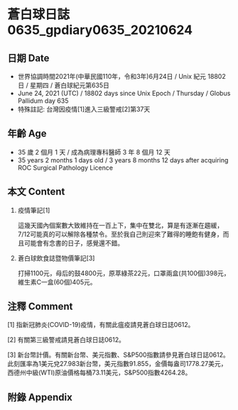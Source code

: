 [_metadata_:encoding]: - "utf-8"
[_metadata_:language]: - "zh-Hant-TW"
[_metadata_:fileformat]: - "markdown"
[_metadata_:MIME_type]: - "text/plain"
[_metadata_:markdown_version]: - "commonmark version 0.29"
[_metadata_:markdown_spec]: - "https://spec.commonmark.org/0.29/"

# 蒼白球日誌0635_gpdiary0635_20210624 #

## 日期 Date ##

* 世界協調時間2021年(中華民國110年，令和3年)6月24日 / Unix 紀元 18802 日 / 星期四 / 蒼白球紀元第635日
* June 24, 2021 (UTC) / 18802 days since Unix Epoch / Thursday / Globus Pallidum day 635
* 特殊註記: 台灣因疫情[1]進入三級警戒[2]第37天

## 年齡 Age ##

* 35 歲 2 個月 1 天 / 成為病理專科醫師 3 年 8 個月 12 天
* 35 years 2 months 1 days old / 3 years 8 months 12 days after acquiring ROC Surgical Pathology Licence 

## 本文 Content ##

1. 疫情筆記[1]

    這幾天國內個案數大致維持在一百上下，集中在雙北，算是有逐漸在趨緩，7/12可能真的可以解除各種禁令。至於我自己則迎來了難得的睡飽有健身，而且可能會有念書的日子，感覺還不錯。
    
2. 蒼白球飲食誌暨物價筆記[3]

    打掃1100元，母后的鼓4800元，原萃綠茶22元，口罩兩盒(共100個)398元，維生素C一盒(60個)405元。

## 注釋 Comment ##

[1] 指新冠肺炎(COVID-19)疫情，有關此瘟疫請見蒼白球日誌0612。

[2] 有關第三級警戒請見蒼白球日誌0612。

[3] 新台幣計價。有關新台幣、美元指數、S&P500指數請參見蒼白球日誌0612。此刻匯率為1美元兌27.983新台幣，美元指數91.855，金價每盎司1778.27美元，西德州中級(WTI)原油價格每桶73.11美元，S&P500指數4264.28。

## 附錄 Appendix ##


